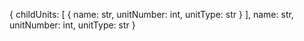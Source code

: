 {
  childUnits: [
    {
      name: str,
      unitNumber: int,
      unitType: str
    }
  ],
  name: str,
  unitNumber: int,
  unitType: str
}